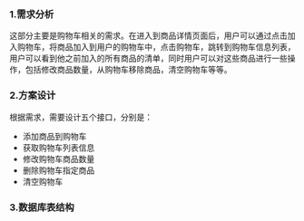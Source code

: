 ### 1.需求分析

这部分主要是购物车相关的需求。在进入到商品详情页面后，用户可以通过点击加入购物车，将商品加入到用户的购物车中，点击购物车，跳转到购物车信息列表，用户可以看到他之前加入的所有商品的清单，同时用户可以对这些商品进行一些操作，包括修改商品数量，从购物车移除商品，清空购物车等等。

### 2.方案设计

根据需求，需要设计五个接口，分别是：

- 添加商品到购物车
- 获取购物车列表信息
- 修改购物车商品数量
- 删除购物车指定商品
- 清空购物车

### 3.数据库表结构